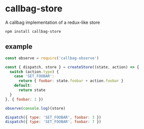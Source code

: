 # callbag-store

A callbag implementation of a redux-like store

`npm install callbag-store`

## example

```js
const observe = require('callbag-observe')

const { dispatch, store } = createStore((state, action) => {
  switch (action.type) {
    case 'SET_FOOBAR':
      return { foobar: state.foobar + action.foobar }
    default:
      return state
  }
}, { foobar: 1 })

observe(console.log)(store)

dispatch({ type: 'SET_FOOBAR', foobar: 3 })
dispatch({ type: 'SET_FOOBAR', foobar: 7 })
```

